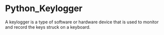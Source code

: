 # Python_Keylogger


A keylogger is a type of software or hardware device that is used to monitor and record the keys struck on a keyboard. 
